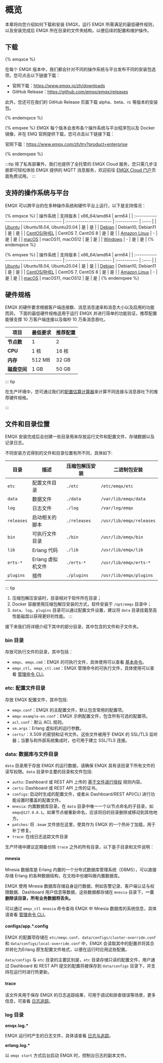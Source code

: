 # 概览

本章将向您介绍如何下载和安装 EMQX，运行 EMQX 所需满足的最低硬件规则，以及安装完成后 EMQX 所在目录的文件夹结构，以便后续的配置和维护操作。

## 下载

{% emqxce %}

在每个 EMQX 版本中，我们都会针对不同的操作系统与平台发布不同的安装包选项，您可点击以下链接下载：

- 官网下载：<https://www.emqx.io/zh/downloads>
- GitHub Release：<https://github.com/emqx/emqx/releases>

此外，您还可在我们的 GitHub Release 页面下载 alpha、beta、rc 等版本的安装包。

{% endemqxce %}

{% emqxee %}
EMQX 每个版本会发布各个操作系统与平台程序包以及 Docker 镜像，并在 EMQ 官网提供下载，您可点击以下链接下载：

官网下载：<https://www.emqx.com/zh/try?product=enterprise>

{% endemqxee %}

:::tip
除了私有部署外，我们也提供了全托管的 EMQX Cloud 服务，您只需几步注册即可轻松体验 EMQX 提供的 MQTT 消息服务，欢迎前往 [EMQX Cloud 门户](https://cloud.emqx.com/)页面免费试用。
:::

## 支持的操作系统与平台

EMQX 可以跨平台的在多种操作系统和硬件平台上运行，以下是支持情况：

{% emqxce %}
| 操作系统                                  | 支持版本                 | x86_64/amd64 | arm64 |
| :---------------------------------------- | :----------------------- | :----------- | :---- |
| [Ubuntu](./install-ubuntu.md)             | Ubuntu18.04, Ubuntu20.04 | 是           | 是    |
| [Debian](./install-debian.md)             | Debian10, Debian11       | 是           | 是    |
| [CentOS/RHEL](./install-centos.md)        | CentOS 7, CentOS 8       | 是           | 是    |
| [Amazon Linux](./install-amazon-linux.md) | -                        | 是           | 是    |
| [macOS](./install-macOS.md)               | macOS11, macOS12         | 是           | 是    |
| [Windows](./install-windows.md)           | -                        | 是           | 是    |
{% endemqxce %}

{% emqxee %}
| 操作系统                                  | 支持版本                 | x86_64/amd64 | arm64 |
| :---------------------------------------- | :----------------------- | :----------- | :---- |
| [Ubuntu](./install-ubuntu.md)             | Ubuntu18.04, Ubuntu20.04 | 是           | 是    |
| [Debian](./install-debian.md)             | Debian10, Debian11       | 是           | 是    |
| [CentOS/RHEL](./install-centos.md)        | CentOS 7, CentOS 8       | 是           | 是    |
| [Amazon Linux](./install-amazon-linux.md) | -                        | 是           | 是    |
| [macOS](./install-macOS.md)               | macOS11, macOS12         | 是           | 是    |
{% endemqxee %}

## 硬件规格

EMQX 的硬件要求根据客户端连接数、消息消息速率和消息大小以及启用的功能而异。
下面的最低硬件规格适用于运行 EMQX 并进行简单的功能验证，推荐配置能够支撑 10 万客户端连接以及每秒 10 万条消息吞吐。

| 项目         | 最低要求 | 推荐配置 |
| ------------ | -------- | -------- |
| **节点数**   | 1        | 2        |
| **CPU**      | 1 核     | 16 核    |
| **内存**     | 512 MB   | 32 GB    |
| **磁盘空间** | 1 GB     | 50 GB    |

::: tip

在生产环境中，您可通过我们的[配置估算计算器](https://www.emqx.com/zh/server-estimate)来计算不同连接与消息吞吐下的推荐硬件规格。

:::

## 文件和目录位置

EMQX 安装完成后会创建一些目录用来存放运行文件和配置文件，存储数据以及记录日志。

不同安装方式得到的文件和目录位置有所不同，具体如下:

| 目录       | 描述              | 压缩包解压安装 | 二进制包安装             |
| ---------- | ----------------- | -------------- | ------------------------ |
| `etc`      | 配置文件目录      | `./etc`        | `/etc/emqx/etc`          |
| `data`     | 数据文件          | `./data`       | `/var/lib/emqx/data`     |
| `log`      | 日志文件          | `./log`        | `/var/log/emqx`          |
| `releases` | 启动相关的脚本    | `./releases`   | `/usr/lib/emqx/releases` |
| `bin`      | 可执行文件目录    | `./bin`        | `/usr/lib/emqx/bin`      |
| `lib`      | Erlang 代码       | `./lib`        | `/usr/lib/emqx/lib`      |
| `erts-*`   | Erlang 虚拟机文件 | `./erts-*`     | `/usr/lib/emqx/erts-*`   |
| `plugins`  | 插件              | `./plugins`    | `/usr/lib/emqx/plugins`  |

::: tip

1. 压缩包解压安装时，目录相对于软件所在目录；
2. Docker 容器使用压缩包解压安装的方式，软件安装于 `/opt/emqx` 目录中；
3. `data`、`log`、`plugins` 目录可以通过配置文件设置，建议将 `data` 目录挂载至高性能磁盘以获得更好的性能。
   :::

接下来我们将详细介绍下其中的部分目录，其中包含的文件和子文件夹。

### bin 目录

存放可执行文件的目录，其中包括：

- `emqx`、`emqx.cmd`：EMQX 的可执行文件，具体使用可以查看 [基本命令](../admin/cli.md)。
- `emqx_ctl`、`emqx_ctl.cmd`：EMQX 管理命令的可执行文件，具体使用可以查看 [管理命令 CLI](../admin/cli.md)。

### etc: 配置文件目录

存放 EMQX 配置文件，其中包括:

- `emqx.conf`：EMQX 的主配置文件，默认包含常用的配置项。
- `emqx-example-en.conf`：EMQX 示例配置文件，包含所有可选的配置项。
- `acl.conf`：默认 ACL 规则。
- `vm.args`：Erlang 虚拟机的运行参数。
- `certs/`：X.509 的密钥和证书文件。这些文件被用于 EMQX 的 SSL/TLS 监听器；当要与和外部系统集成时，也可用于建立 SSL/TLS 连接。

### data: 数据库与文件目录

`data` 目录用于存放 EMQX 的运行数据，请确保 EMQX 具有该目录下所有文件的读写权限。`data` 目录中主要的目录和文件包括:

- `authz`: Dashboard 或 REST API 上传的 [基于文件进行授权](../access-control/authz/file.md) 规则内容。
- `certs`: Dashboard 或 REST API 上传的证书。
- `configs`: 启动时生成的配置文件，或者从 Dashboard/REST API/CLI 进行功能设置时覆盖的配置文件。
- `mnesia`: 内置数据库目录。在 `data` 目录中唯一一个以节点命名的子目录，如 `emqx@127.0.0.1`。如果节点被重新命名，应该将旧的目录删除或移动到其他地方。
- `patches`: 将 `.beam` 文件放在这里，使其作为 EMQX 的一个热补丁加载，用于补丁修复。
- `trace`: 在线日志追踪文件目录

生产环境中建议定期备份除 `trace` 之外的所有目录，以下是子目录和文件说明：

#### mnesia

Mnesia 数据库是 Erlang 内置的一个分布式数据库管理系统（DBMS），可以直接存储 Erlang 的各种数据结构，在文档中也被叫做内置数据库。

EMQX 使用 Mnesia 数据库存储自身运行数据，例如告警记录、客户端认证与权限数据、Dashboard 用户信息等数据，这些数据都存储在 `mnesia` 目录下，**一旦删除该目录，所有业务数据将丢失。**

可以通过 `emqx_ctl mnesia` 命令查询 EMQX 中 Mnesia 数据库的系统信息，具体请查看 [管理命令 CLI](../admin/cli.md)。

#### configs/app.*.config

EMQX 的配置项存储在 `etc/emqx.conf`、`data/configs/cluster-override.conf`和 `data/configs/local-override.conf` 中，EMQX 会读取其中的配置并将其合并转化为Erlang 原生配置文件格式，以便在运行时应用这些配置。

`data/configs` 与 `etc` 目录的主要区别是，`etc` 目录存储只读的配置文件，用户通过 Dashboard 和 REST API 提交的配置将被保存到 `data/configs` 目录下，并支持在运行时进行热更新。

#### trace

该文件夹用于保存 EMQX 的日志追踪结果，可用于调试和排查错误等场景，更多信息，可查看 [日志追踪](../observability/tracer.md)。

### log 目录

**emqx.log.\***

EMQX 运行时产生的日志文件，具体请查看 [日志与追踪](../observability/log.md)。

**erlang.log.\***

以 `emqx start` 方式后台启动 EMQX 时，控制台日志的副本文件。
